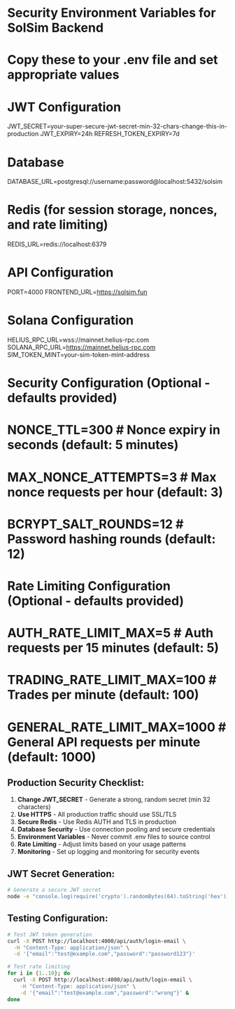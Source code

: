 # Security Environment Variables for SolSim Backend

# Copy these to your .env file and set appropriate values

# JWT Configuration
JWT_SECRET=your-super-secure-jwt-secret-min-32-chars-change-this-in-production
JWT_EXPIRY=24h
REFRESH_TOKEN_EXPIRY=7d

# Database
DATABASE_URL=postgresql://username:password@localhost:5432/solsim

# Redis (for session storage, nonces, and rate limiting)
REDIS_URL=redis://localhost:6379

# API Configuration
PORT=4000
FRONTEND_URL=https://solsim.fun

# Solana Configuration  
HELIUS_RPC_URL=wss://mainnet.helius-rpc.com
SOLANA_RPC_URL=https://mainnet.helius-rpc.com
SIM_TOKEN_MINT=your-sim-token-mint-address

# Security Configuration (Optional - defaults provided)
# NONCE_TTL=300                    # Nonce expiry in seconds (default: 5 minutes)
# MAX_NONCE_ATTEMPTS=3             # Max nonce requests per hour (default: 3)
# BCRYPT_SALT_ROUNDS=12            # Password hashing rounds (default: 12)

# Rate Limiting Configuration (Optional - defaults provided)
# AUTH_RATE_LIMIT_MAX=5            # Auth requests per 15 minutes (default: 5)
# TRADING_RATE_LIMIT_MAX=100       # Trades per minute (default: 100)
# GENERAL_RATE_LIMIT_MAX=1000      # General API requests per minute (default: 1000)

## Production Security Checklist:

1. **Change JWT_SECRET** - Generate a strong, random secret (min 32 characters)
2. **Use HTTPS** - All production traffic should use SSL/TLS
3. **Secure Redis** - Use Redis AUTH and TLS in production
4. **Database Security** - Use connection pooling and secure credentials
5. **Environment Variables** - Never commit .env files to source control
6. **Rate Limiting** - Adjust limits based on your usage patterns
7. **Monitoring** - Set up logging and monitoring for security events

## JWT Secret Generation:
```bash
# Generate a secure JWT secret
node -e "console.log(require('crypto').randomBytes(64).toString('hex'))"
```

## Testing Configuration:
```bash
# Test JWT token generation
curl -X POST http://localhost:4000/api/auth/login-email \
  -H "Content-Type: application/json" \
  -d '{"email":"test@example.com","password":"password123"}'

# Test rate limiting
for i in {1..10}; do
  curl -X POST http://localhost:4000/api/auth/login-email \
    -H "Content-Type: application/json" \
    -d '{"email":"test@example.com","password":"wrong"}' &
done
```